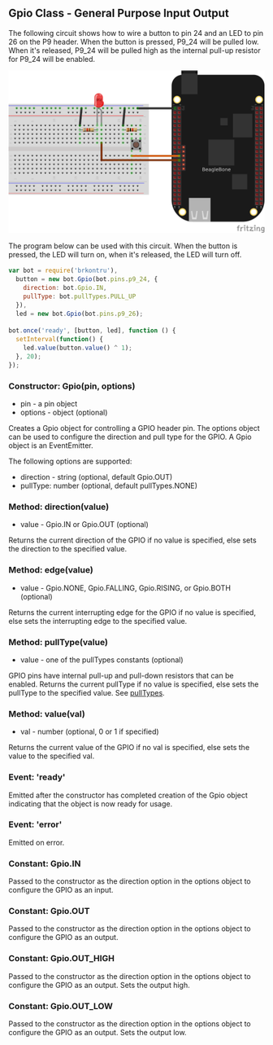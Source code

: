 ## Gpio Class - General Purpose Input Output

The following circuit shows how to wire a button to pin 24 and an LED to pin
26 on the P9 header. When the button is pressed, P9_24 will be pulled low.
When it's released, P9_24 will be pulled high as the internal pull-up resistor
for P9_24 will be enabled.

<img src="https://github.com/fivdi/brkontru/raw/master/example/button-and-led.png">

The program below can be used with this circuit. When the button is pressed,
the LED will turn on, when it's released, the LED will turn off.

```js
var bot = require('brkontru'),
  button = new bot.Gpio(bot.pins.p9_24, {
    direction: bot.Gpio.IN,
    pullType: bot.pullTypes.PULL_UP
  }),
  led = new bot.Gpio(bot.pins.p9_26);

bot.once('ready', [button, led], function () {
  setInterval(function() {
    led.value(button.value() ^ 1);
  }, 20);
});
```

### Constructor: Gpio(pin, options)
- pin - a pin object
- options - object (optional)

Creates a Gpio object for controlling a GPIO header pin. The options object
can be used to configure the direction and pull type for the GPIO. A Gpio
object is an EventEmitter.

The following options are supported:
- direction - string (optional, default Gpio.OUT)
- pullType: number (optional, default pullTypes.NONE)

### Method: direction(value)
- value - Gpio.IN or Gpio.OUT (optional)

Returns the current direction of the GPIO if no value is specified, else sets
the direction to the specified value.

### Method: edge(value)
- value - Gpio.NONE, Gpio.FALLING, Gpio.RISING, or Gpio.BOTH (optional)

Returns the current interrupting edge for the GPIO if no value is specified,
else sets the interrupting edge to the specified value.

### Method: pullType(value)
- value - one of the pullTypes constants (optional)

GPIO pins have internal pull-up and pull-down resistors that can be enabled.
Returns the current pullType if no value is specified, else sets the pullType
to the specified value. 
See [pullTypes](https://github.com/fivdi/brkontru/blob/master/doc/pulltypes.md).

### Method: value(val)
- val - number (optional, 0 or 1 if specified)

Returns the current value of the GPIO if no val is specified, else sets the
value to the specified val.

### Event: 'ready'
Emitted after the constructor has completed creation of the Gpio object
indicating that the object is now ready for usage.

### Event: 'error'
Emitted on error.

### Constant: Gpio.IN
Passed to the constructor as the direction option in the options object to
configure the GPIO as an input.

### Constant: Gpio.OUT
Passed to the constructor as the direction option in the options object to
configure the GPIO as an output.

### Constant: Gpio.OUT_HIGH
Passed to the constructor as the direction option in the options object to
configure the GPIO as an output. Sets the output high.

### Constant: Gpio.OUT_LOW
Passed to the constructor as the direction option in the options object to
configure the GPIO as an output. Sets the output low.


